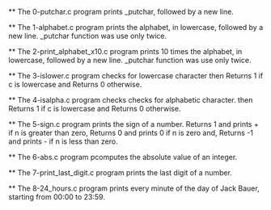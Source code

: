 ** The 0-putchar.c program prints _putchar, followed by a new line.

** The 1-alphabet.c program prints the alphabet, in lowercase, followed by a new line. _putchar function was use only twice.

** The 2-print_alphabet_x10.c program prints 10 times the alphabet, in lowercase, followed by a new line. _putchar function was use only twice.

** The 3-islower.c program checks for lowercase character then Returns 1 if c is lowercase and Returns 0 otherwise.

** The 4-isalpha.c program checks checks for alphabetic character. then Returns 1 if c is lowercase and Returns 0 otherwise.

** The 5-sign.c program prints the sign of a number. Returns 1 and prints + if n is greater than zero, Returns 0 and prints 0 if n is zero and, Returns -1 and prints - if n is less than zero.

** The 6-abs.c program pcomputes the absolute value of an integer.

** The 7-print_last_digit.c program prints the last digit of a number.

** The 8-24_hours.c program prints every minute of the day of Jack Bauer, starting from 00:00 to 23:59.


